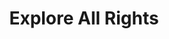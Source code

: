 ---
title: Explore All Rights
val: restaurantworker
layout: profiles
name: Restaurant Worker

priority-rights:
  - { text: "I didn’t get paid for work I performed.", id: "hours worked violation" }
  - { text: "My employer blames me for getting hurt doing my job.", id: "OSH Violation" }
  - { text: " I am being prevented from engaging with others to improve my working conditions.", id: "Labor Law violation" }

wage-rights:
  - { text: "I’m not being paid $7.25 or more for my work.", id: "minimum wage violation" }
  - { text: "Records are not being kept of my hours worked or payment.", id: "recordkeeping violation" }
  - { text: "I didn’t get overtime when I worked more than 40 hours in a 7-day period.", id: "overtime violation" }

equality-rights:
  - { text: "I was discriminated against based on my race.", id: "discrimination violation" }
  - { text: "I’m being asked to show too much documentation or having trouble with my I9.", id: "INA violation" }
  - { text: "I am being treated differently based on my citizenship or immigration status.", id: "INA violation" }

safety-rights:
  - { text: "My employer blames me for getting hurt doing my job.", id: "OSH Violation" }
  - { text: "I am being kept from requesting an OSHA inspection, and speak to the inspector.", id: "OSH Violation" }
  - { text: "I’m afraid I’ll be fired for reporting my working conditions.", id: "Whistleblower Violation" }

organizing-rights:
  - { text: "We are afraid to talk to one another about our wages and working conditions because our employer has a handbook rule prohibiting release of confidential information.", id: "labor law violation" }
  - { text: "I am being retaliated against for supporting an effort to bring in a union to improve my work situation.", id: "Labor Law Violation" }
  - { text: "We complained about the tip policy and our boss threatened to fire us.", id: "Labor Law Violation" }

---